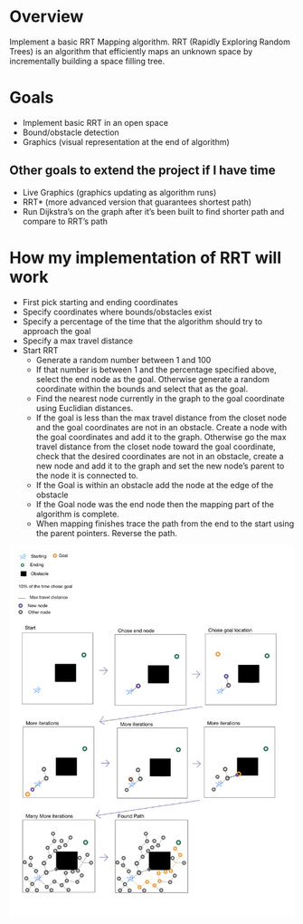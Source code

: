 # Overview 
Implement a basic RRT Mapping algorithm. RRT (Rapidly Exploring Random Trees) is an algorithm that efficiently maps an unknown space by incrementally building a space filling tree. 

# Goals
* Implement basic RRT in an open space
* Bound/obstacle detection
* Graphics (visual representation at the end of algorithm)

## Other goals to extend the project if I have time
* Live Graphics (graphics updating as algorithm runs)
* RRT* (more advanced version that guarantees shortest path) 
* Run Dijkstra’s on the graph after it’s been built to find shorter path and compare to RRT’s path

# How my implementation of RRT will work
* First pick starting and ending coordinates
* Specify coordinates where bounds/obstacles exist 
* Specify a percentage of the time that the algorithm should try to approach the goal
* Specify a max travel distance
* Start RRT
  * Generate a random number between 1 and 100
  * If that number is between 1 and the percentage specified above, select the end node as the goal. Otherwise generate a random coordinate within the bounds and select that as the goal. 
  * Find the nearest node currently in the graph to the goal coordinate using Euclidian distances.
  * If the goal is less than the max travel distance from the closet node and the goal coordinates are not in an obstacle. Create a node with the goal coordinates and add it to the graph. Otherwise go the max travel distance from the closet node toward the goal coordinate, check that the desired coordinates are not in an obstacle, create a new node and add it to the graph and set the new node’s parent to the node it is connected to. 
  * If the Goal is within an obstacle add the node at the edge of the obstacle
  * If the Goal node was the end node then the mapping part of the algorithm is complete.
  * When mapping finishes trace the path from the end to the start using the parent pointers. Reverse the path.  

![alt text](https://github.com/jaseychanders/RRT/blob/main/IMG_0085.jpg)
